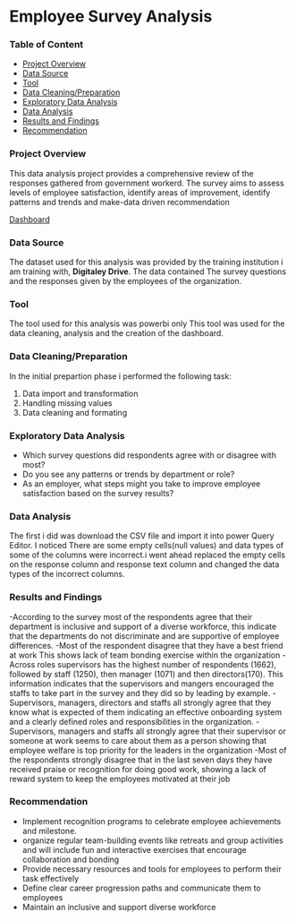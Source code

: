 # Employee Survey Analysis

### Table of Content
- [Project Overview](#project-overview)
- [Data Source](#data-source)
- [Tool](#tool)
- [Data Cleaning/Preparation](#data-cleaning/preparation)
- [Exploratory Data Analysis](#exploratory-Data-Analysis)
- [Data Analysis](#data-analysis)
- [Results and Findings](#Results-and-Findings)
- [Recommendation](#recommendation)

### Project Overview

This data analysis project provides a comprehensive review of the responses gathered from government workerd. The survey aims to assess levels of employee satisfaction, identify areas of improvement, identify patterns and trends and make-data driven recommendation

[Dashboard](https://github.com/user-attachments/assets/75a0076b-998e-44b4-9e19-7b4ea3455bd1)

### Data Source

The dataset used for this analysis was provided by the training institution i am training with, **Digitaley Drive**. The data contained The survey questions and the responses given by the employees of the organization. 

### Tool

The tool used  for this analysis was powerbi only 
This tool was used for the data cleaning, analysis and the creation of the dashboard.

### Data Cleaning/Preparation 

In the initial prepartion phase i performed the following task:
1. Data import and transformation
2. Handling missing values
3. Data cleaning and formating

### Exploratory Data Analysis

- Which survey questions did respondents agree with or disagree with most?
- Do you see any patterns or trends by department or role?
- As an employer, what steps might you take to improve employee satisfaction based on the survey
results?

### Data Analysis

The first i did was download the CSV file and import it into power Query Editor. I noticed There are some empty cells(null values) and data types of some of the columns were incorrect.i went ahead replaced the  empty cells on the response column and response text column and changed the data types of the incorrect columns.

### Results and Findings

-According to the survey most of the  respondents  agree  that their department is inclusive and support of a diverse workforce, this indicate that the departments do not discriminate and are supportive of employee differences.
 -Most of the  respondent disagree that they have a best friend at work This shows lack of team bonding exercise within the organization
-Across roles supervisors has the highest number of respondents (1662), followed by  staff (1250), then manager (1071) and then directors(170). This information indicates that the supervisors and mangers encouraged the staffs to take part in the survey and they did so by leading by example.
-Supervisors, managers, directors and staffs all strongly agree that they know what is expected of them indicating an effective onboarding system and a clearly defined roles and responsibilities in the organization.
-Supervisors, managers and staffs all strongly agree that their supervisor or someone at work seems to care about them as a person showing that employee welfare is top priority for the leaders in the organization
-Most of the respondents strongly disagree that in the last seven days they have received praise or recognition for doing good work, showing a lack of reward system to keep the employees motivated at their job

### Recommendation

- Implement recognition programs to celebrate employee achievements and milestone.
- organize regular team-building events like retreats and group activities and will include fun and interactive exercises that encourage collaboration and bonding
- Provide necessary resources and tools for employees to perform their task effectively
- Define clear career progression paths and communicate them to employees
- Maintain an inclusive and support diverse workforce


